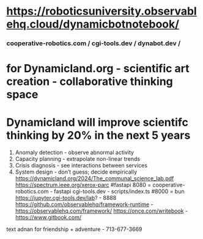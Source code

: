 # https://roboticsuniversity.observablehq.cloud/dynamicbotnotebook/
### cooperative-robotics.com / cgi-tools.dev / dynabot.dev /
# for Dynamicland.org - scientific art creation - collaborative thinking space
# Dynamicland will improve scientifc thinking by 20% in the next 5 years
1. Anomaly detection - observe abnormal activity
2. Capacity planning - extrapolate non-linear trends
3. Crisis diagnosis - see interactions between services
4. System design - don’t guess; decide empirically
https://dynamicland.org/2024/The_communal_science_lab.pdf
https://spectrum.ieee.org/xerox-parc
#fastapi
8080 = cooperative-robotics.com - fastapi
cgi-tools.dev - scripts/index.ts #8000 = bun
https://jupyter.cgi-tools.dev/lab? - 8888
https://github.com/observablehq/framework-runtime - https://observablehq.com/framework/
https://once.com/writebook - https://www.gitbook.com/

text adnan for friendship + adventure - 713-677-3669